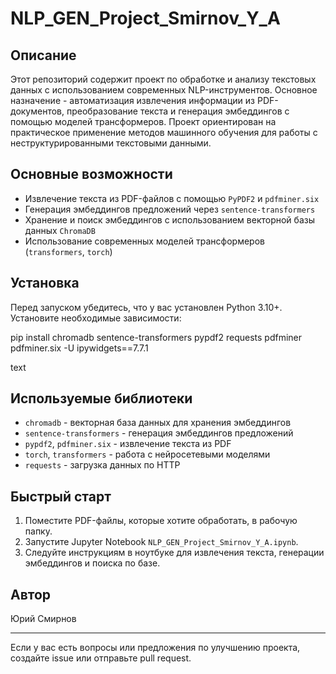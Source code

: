 # NLP_GEN_Project_Smirnov_Y_A

## Описание

Этот репозиторий содержит проект по обработке и анализу текстовых данных с использованием современных NLP-инструментов. Основное назначение - автоматизация извлечения информации из PDF-документов, преобразование текста и генерация эмбеддингов с помощью моделей трансформеров. Проект ориентирован на практическое применение методов машинного обучения для работы с неструктурированными текстовыми данными.

## Основные возможности

- Извлечение текста из PDF-файлов с помощью `PyPDF2` и `pdfminer.six`
- Генерация эмбеддингов предложений через `sentence-transformers`
- Хранение и поиск эмбеддингов с использованием векторной базы данных `ChromaDB`
- Использование современных моделей трансформеров (`transformers`, `torch`)


## Установка

Перед запуском убедитесь, что у вас установлен Python 3.10+.
Установите необходимые зависимости:

pip install chromadb sentence-transformers pypdf2 requests pdfminer pdfminer.six -U ipywidgets==7.7.1  

text

## Используемые библиотеки

- `chromadb` - векторная база данных для хранения эмбеддингов
- `sentence-transformers` - генерация эмбеддингов предложений
- `pypdf2`, `pdfminer.six` - извлечение текста из PDF
- `torch`, `transformers` - работа с нейросетевыми моделями
- `requests` - загрузка данных по HTTP

## Быстрый старт

1. Поместите PDF-файлы, которые хотите обработать, в рабочую папку.
2. Запустите Jupyter Notebook `NLP_GEN_Project_Smirnov_Y_A.ipynb`.
3. Следуйте инструкциям в ноутбуке для извлечения текста, генерации эмбеддингов и поиска по базе.

## Автор

Юрий Смирнов

---

Если у вас есть вопросы или предложения по улучшению проекта, создайте issue или отправьте pull request.
